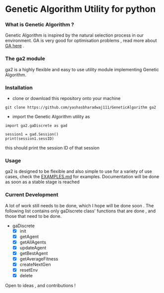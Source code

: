 # Genetic Algorithm Utility for python

### What is Genetic Algorithm ?
Genetic Algorithm is inspired by the natural selection process in our environment. GA is very good for optimisation problems , read more about  [GA here](https://en.wikipedia.org/wiki/Genetic_algorithm) . 

### The ga2 module 
ga2 is a highly flexible and easy to use utility module implementing Genetic Algorithm. 

### Installation
* clone or download this repository onto your machine
```
git clone https://github.com/yashasbharadwaj111/GeneticAlgorithm ga2
```
* import the Genetic Algorithm utility as 
```
import ga2.gaDiscrete as gad

session1 = gad.Session()
print(session1.sessID)
```
this should print the session ID of that session

### Usage
ga2 is designed to be flexible and also simple to use for a variety of use cases, check the [EXAMPLES.md](EXAMPLES.md) for examples. Documentation will be done as soon as a stable stage is reached

### Current Development
A lot of work still needs to be done, which I hope will be done soon . 
The following list contains only gaDiscrete class' functions that are done , and those that need to be done.
* gaDiscrete
	- [x] init
	- [x] getAgent
	- [x] getAllAgents
	- [x] updateAgent
	- [x] getBestAgent
	- [x] getAverageFitness
	- [x] createNextGen
	- [x] resetEnv
	- [x] delete

Open to ideas , and contributions ! 